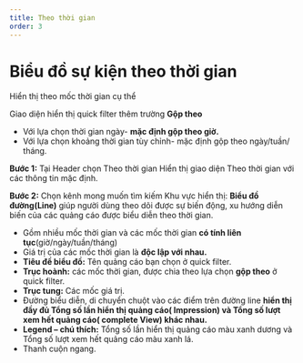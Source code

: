 ```yaml
---
title: Theo thời gian
order: 3
---
```

# Biểu đồ sự kiện theo thời gian
Hiển thị theo mốc thời gian cụ thể

Giao diện hiển thị quick filter thêm trường **Gộp theo**

* Với lựa chọn thời gian ngày- **mặc định gộp theo giờ.**
* Với lựa chọn khoảng thời gian tùy chỉnh- mặc định gộp theo ngày/tuần/ tháng.

**Bước 1:** Tại Header chọn Theo thời gian
Hiển thị giao diện Theo thời gian với các thông tin mặc định.

**Bước 2:** Chọn kênh mong muốn tìm kiếm
Khu vực hiển thị:
**Biểu đồ đường(Line)** giúp người dùng theo dõi được sự biến động, xu hướng diễn biến của các quảng cáo được biểu diễn theo thời gian.
* Gồm nhiều mốc thời gian và các mốc thời gian **có tính liên tục**(giờ/ngày/tuần/tháng)
* Giá trị của các mốc thời gian là **độc lập với nhau.**
* **Tiêu đề biểu đồ:** Tên quảng cáo bạn chọn ở quick filter.
* **Trục hoành:** các mốc thời gian, được chia theo lựa chọn **gộp theo** ở quick filter.
* **Trục tung:** Các mốc giá trị.
* Đường biểu diễn, di chuyển chuột vào các điểm trên đường line **hiển thị đầy đủ Tổng số lần hiển thị quảng cáo( Impression) và Tổng số lượt xem hết quảng cáo( complete View) khác nhau.**
* **Legend – chú thích:** Tổng số lần hiển thị quảng cáo màu xanh dương và  Tổng số lượt xem hết quảng cáo màu xanh lá.
* Thanh cuộn ngang.

